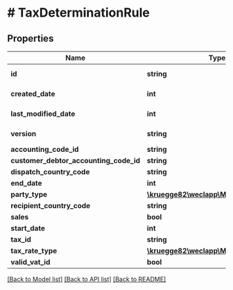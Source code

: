 # # TaxDeterminationRule

## Properties

Name | Type | Description | Notes
------------ | ------------- | ------------- | -------------
**id** | **string** |  | [optional] [readonly]
**created_date** | **int** |  | [optional] [readonly]
**last_modified_date** | **int** |  | [optional] [readonly]
**version** | **string** |  | [optional] [readonly]
**accounting_code_id** | **string** |  | [optional]
**customer_debtor_accounting_code_id** | **string** |  | [optional]
**dispatch_country_code** | **string** |  | [optional]
**end_date** | **int** |  | [optional]
**party_type** | [**\kruegge82\weclapp\Model\PartyType**](PartyType.md) |  | [optional]
**recipient_country_code** | **string** |  | [optional]
**sales** | **bool** |  | [optional]
**start_date** | **int** |  | [optional]
**tax_id** | **string** |  | [optional]
**tax_rate_type** | [**\kruegge82\weclapp\Model\TaxRateType**](TaxRateType.md) |  | [optional]
**valid_vat_id** | **bool** |  | [optional]

[[Back to Model list]](../../README.md#models) [[Back to API list]](../../README.md#endpoints) [[Back to README]](../../README.md)
